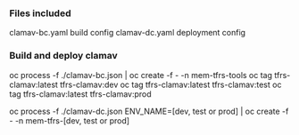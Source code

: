 ### Files included

clamav-bc.yaml build config
clamav-dc.yaml deployment config

### Build and deploy clamav  

oc process -f ./clamav-bc.json | oc create -f - -n mem-tfrs-tools
oc tag tfrs-clamav:latest tfrs-clamav:dev
oc tag tfrs-clamav:latest tfrs-clamav:test
oc tag tfrs-clamav:latest tfrs-clamav:prod

oc process -f ./clamav-dc.json ENV_NAME=[dev, test or prod] | oc create -f - -n mem-tfrs-[dev, test or prod]

